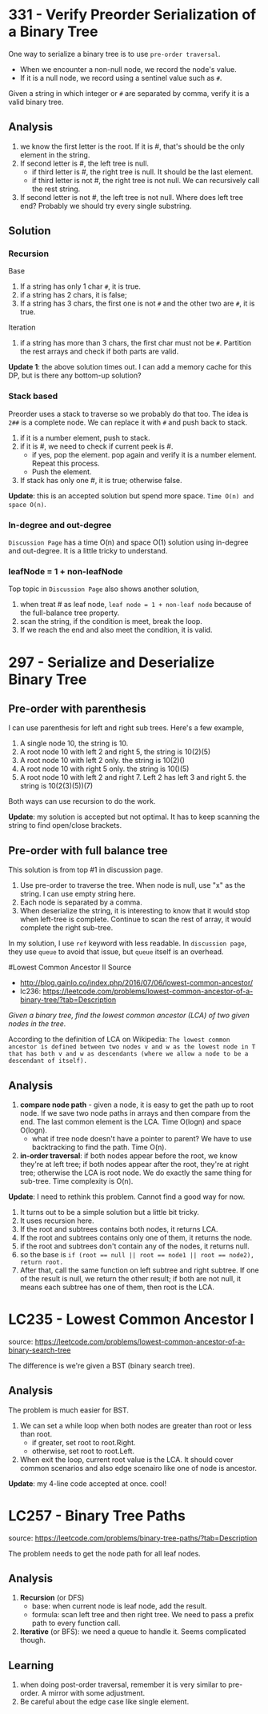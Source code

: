 # 331 - Verify Preorder Serialization of a Binary Tree

One way to serialize a binary tree is to use `pre-order traversal`. 

* When we encounter a non-null node, we record the node's value. 
* If it is a null node, we record using a sentinel value such as `#`.

Given a string in which integer or `#` are separated by comma, verify it is a valid binary tree.

## Analysis
1. we know the first letter is the root. If it is #, that's should be the only element in the string.
2. If second letter is #, the left tree is null.
	* if third letter is #, the right tree is null. It should be the last element.
	* if third letter is not #, the right tree is not null. We can recursively call the rest string.
3. If second letter is not #, the left tree is not null. Where does left tree end? Probably we should try every single substring.

## Solution
### Recursion
Base

1. If a string has only 1 char `#`, it is true.
2. if a string has 2 chars, it is false;
3. If a string has 3 chars, the first one is not `#` and the other two are `#`, it is true.

Iteration

1. if a string has more than 3 chars, the first char must not be `#`. Partition the rest arrays and check if both parts are valid.

**Update 1**: the above solution times out. I can add a memory cache for this DP, but is there any bottom-up solution?

### Stack based
Preorder uses a stack to traverse so we probably do that too. The idea is `2##` is a complete node. We can replace it with `#` and push back to stack.

1. if it is a number element, push to stack.
2. if it is #, we need to check if current peek is #. 
	* if yes, pop the element. pop again and verify it is a number element. Repeat this process.
	* Push the element.
3. If stack has only one #, it is true; otherwise false.

**Update**: this is an accepted solution but spend more space. `Time O(n) and space O(n)`.

### In-degree and out-degree
`Discussion Page` has a time O(n) and space O(1) solution using in-degree and out-degree. It is a little tricky to understand.

### leafNode = 1 + non-leafNode
Top topic in `Discussion Page` also shows another solution,

1. when treat # as leaf node, `leaf node = 1 + non-leaf node` because of the full-balance tree property.
2. scan the string, if the condition is meet, break the loop.
3. If we reach the end and also meet the condition, it is valid.

# 297 - Serialize and Deserialize Binary Tree
## Pre-order with parenthesis
I can use parenthesis for left and right sub trees. Here's a few example,

1. A single node 10, the string is 10.
2. A root node 10 with left 2 and right 5, the string is 10(2)(5)
3. A root node 10 with left 2 only. the string is 10(2)()
4. A root node 10 with right 5 only. the string is 10()(5)
5. A root node 10 with left 2 and right 7. Left 2 has left 3 and right 5. the string is 10(2(3)(5))(7)

Both ways can use recursion to do the work.

**Update**: my solution is accepted but not optimal. It has to keep scanning the string to find open/close brackets.

## Pre-order with full balance tree
This solution is from top #1 in discussion page. 

1. Use pre-order to traverse the tree. When node is null, use "x" as the string. I can use empty string here.
2. Each node is separated by a comma. 
3. When deserialize the string, it is interesting to know that it would stop when left-tree is complete. Continue to scan the rest of array, it would complete the right sub-tree.

In my solution, I use `ref` keyword with less readable. In `discussion page`, they use `queue` to avoid that issue, but `queue` itself is an overhead.

#Lowest Common Ancestor II
Source

* http://blog.gainlo.co/index.php/2016/07/06/lowest-common-ancestor/
* lc236: https://leetcode.com/problems/lowest-common-ancestor-of-a-binary-tree/?tab=Description

*Given a binary tree, find the lowest common ancestor (LCA) of two given nodes in the tree.*

According to the definition of LCA on Wikipedia: `The lowest common ancestor is defined between two nodes v and w as the lowest node in T that has both v and w as descendants (where we allow a node to be a descendant of itself).`

## Analysis
1. **compare node path** - given a node, it is easy to get the path up to root node. If we save two node paths in arrays and then compare from the end. The last common element is the LCA. Time O(logn) and space O(logn). 
	* what if tree node doesn't have a pointer to parent? We have to use backtracking to find the path. Time O(n). 
2. **in-order traversal**: if both nodes appear before the root, we know they're at left tree; if both nodes appear after the root, they're at right tree; otherwise the LCA is root node. We do exactly the same thing for sub-tree. Time complexity is O(n). 

**Update**: I need to rethink this problem. Cannot find a good way for now.

1. It turns out to be a simple solution but a little bit tricky.
2. It uses recursion here.
3. If the root and subtrees contains both nodes, it returns LCA.
4. If the root and subtrees contains only one of them, it returns the node.
5. if the root and subtrees don't contain any of the nodes, it returns null.
6. so the base is `if (root == null || root == node1 || root == node2), return root.`
7. After that, call the same function on left subtree and right subtree. If one of the result is null, we return the other result; if both are not null, it means each subtree has one of them, then root is the LCA.

# LC235 - Lowest Common Ancestor I
source: https://leetcode.com/problems/lowest-common-ancestor-of-a-binary-search-tree

The difference is we're given a BST (binary search tree).

## Analysis
The problem is much easier for BST. 

1. We can set a while loop when both nodes are greater than root or less than root.
	* if greater, set root to root.Right.
	* otherwise, set root to root.Left.
2. When exit the loop, current root value is the LCA. It should cover common scenarios and also edge scenairo like one of node is ancestor.

**Update**: my 4-line code accepted at once. cool!

# LC257 - Binary Tree Paths
source: https://leetcode.com/problems/binary-tree-paths/?tab=Description

The problem needs to get the node path for all leaf nodes.

## Analysis
1. **Recursion** (or DFS)
	* base: when current node is leaf node, add the result.
	* formula: scan left tree and then right tree. We need to pass a prefix path to every function call.
2. **Iterative** (or BFS): we need a queue to handle it. Seems complicated though. 

## Learning
1. when doing post-order traversal, remember it is very similar to pre-order. A mirror with some adjustment.
2. Be careful about the edge case like single element.
